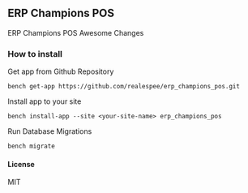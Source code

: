 ## ERP Champions POS

ERP Champions POS Awesome Changes

### How to install
Get app from Github Repository

`bench get-app https://github.com/realespee/erp_champions_pos.git`

Install app to your site

`bench install-app --site <your-site-name> erp_champions_pos`

Run Database Migrations

`bench migrate`


#### License

MIT